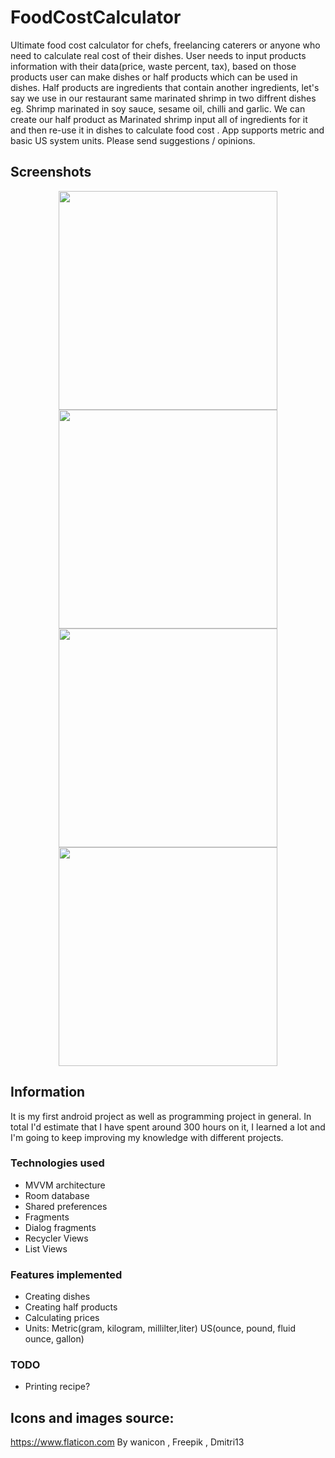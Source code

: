 # FoodCostCalculator
Ultimate food cost calculator for chefs, freelancing caterers or anyone who need to calculate real cost of their dishes. User needs to input products information with their data(price, waste percent, tax), based on those products user can make dishes or half products which can be used in dishes. Half products are ingredients that contain another ingredients, let's say we use in our restaurant same marinated shrimp in two diffrent dishes eg. Shrimp marinated in soy sauce, sesame oil, chilli and garlic. We can create our half product as Marinated shrimp input all of ingredients for it and then re-use it in dishes to calculate food cost  . App supports metric and basic US system units.
Please send suggestions / opinions.

## Screenshots 

<p align="center">
 <img src="https://user-images.githubusercontent.com/70368829/109799505-ccb4cd00-7c24-11eb-8536-9a7d8d8bb20a.png" width="350">
   <img src="https://user-images.githubusercontent.com/70368829/109799512-cf172700-7c24-11eb-9935-83049ea3832a.png" width="350">
 <img src="https://user-images.githubusercontent.com/70368829/109799511-ce7e9080-7c24-11eb-810f-59c3f688c633.png" width="350">
  <img src="https://user-images.githubusercontent.com/70368829/109799509-cde5fa00-7c24-11eb-925d-5a4ee887d491.png" width="350">
</p>


## Information 
It is my first android project as well as programming project in general. In total I'd estimate that I have spent around 300 hours on it, I learned a lot and I'm going to keep improving my knowledge with different projects.

### Technologies used
- MVVM architecture 
- Room database
- Shared preferences
- Fragments
- Dialog fragments
- Recycler Views
- List Views

### Features implemented 
- Creating dishes
- Creating half products 
- Calculating prices 
- Units: Metric(gram, kilogram, millilter,liter) US(ounce, pound, fluid ounce, gallon)

### TODO 
- Printing recipe? 

## Icons and images source: 
https://www.flaticon.com By wanicon ,  Freepik , Dmitri13


